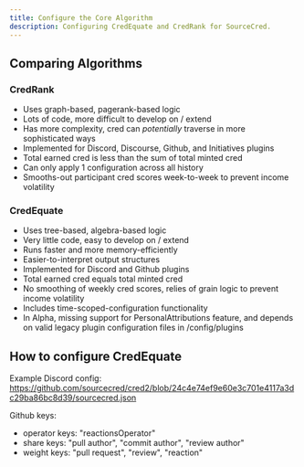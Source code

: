 ```yaml
---
title: Configure the Core Algorithm
description: Configuring CredEquate and CredRank for SourceCred.
---
```

## Comparing Algorithms

### CredRank
- Uses graph-based, pagerank-based logic
- Lots of code, more difficult to develop on / extend
- Has more complexity, cred can _potentially_ traverse in more sophisticated ways
- Implemented for Discord, Discourse, Github, and Initiatives plugins
- Total earned cred is less than the sum of total minted cred
- Can only apply 1 configuration across all history
- Smooths-out participant cred scores week-to-week to prevent income volatility

### CredEquate
- Uses tree-based, algebra-based logic
- Very little code, easy to develop on / extend
- Runs faster and more memory-efficiently
- Easier-to-interpret output structures
- Implemented for Discord and Github plugins
- Total earned cred equals total minted cred
- No smoothing of weekly cred scores, relies of grain logic to prevent income volatility
- Includes time-scoped-configuration functionality
- In Alpha, missing support for PersonalAttributions feature, and depends on valid legacy plugin configuration files in /config/plugins

## How to configure CredEquate
Example Discord config:
https://github.com/sourcecred/cred2/blob/24c4e74ef9e60e3c701e4117a3dc29ba86bc8d39/sourcecred.json

Github keys:
- operator keys: "reactionsOperator"
- share keys: "pull author", "commit author", "review author"
- weight keys: "pull request", "review", "reaction"

